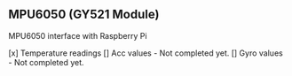 ## MPU6050 (GY521 Module)

MPU6050 interface with Raspberry Pi


[x] Temperature readings
[] Acc values - Not completed yet.
[] Gyro values - Not completed yet.
